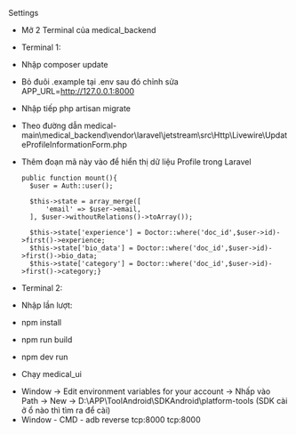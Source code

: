 Settings
* Mở 2 Terminal của medical_backend
- Terminal 1:
- Nhập composer update
- Bỏ đuôi .example tại .env sau đó chỉnh sửa APP_URL=http://127.0.0.1:8000
- Nhập tiếp php artisan migrate
- Theo đường dẫn medical-main\medical_backend\vendor\laravel\jetstream\src\Http\Livewire\UpdateProfileInformationForm.php
- Thêm đoạn mã này vào để hiển thị dữ liệu Profile trong Laravel

      public function mount(){
        $user = Auth::user();

        $this->state = array_merge([
            'email' => $user->email,
        ], $user->withoutRelations()->toArray());

        $this->state['experience'] = Doctor::where('doc_id',$user->id)->first()->experience;
        $this->state['bio_data'] = Doctor::where('doc_id',$user->id)->first()->bio_data;
        $this->state['category'] = Doctor::where('doc_id',$user->id)->first()->category;}
- Terminal 2:
- Nhập lần lượt:
- npm install
- npm run build
- npm dev run
* Chạy medical_ui
- Window -> Edit environment variables for your account -> Nhấp vào Path -> New -> D:\APP\ToolAndroid\SDKAndroid\platform-tools (SDK cài ở ổ nào thì tìm ra để cài)
- Window - CMD - adb reverse tcp:8000 tcp:8000
